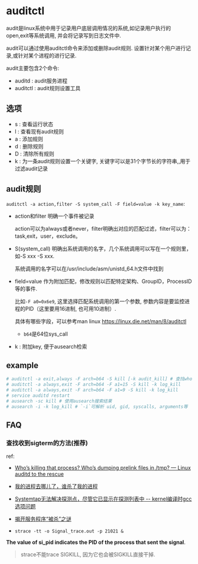 # auditctl

audit是linux系统中用于记录用户底层调用情况的系统,如记录用户执行的open,exit等系统调用, 并会将记录写到日志文件中.

audit可以通过使用auditctl命令来添加或删除audit规则. 设置针对某个用户进行记录,或针对某个进程的进行记录.

audit主要包含2个命令:
- auditd : audit服务进程
- auditctl : audit规则设置工具


## 选项
- s : 查看运行状态
- l : 查看现有audit规则
- a : 添加规则
- d : 删除规则
- D : 清除所有规则
- k <key> : 为一条audit规则设置一个关键字, 关键字可以是31个字节长的字符串,,用于过滤audit记录

## audit规则
`auditctl -a action,filter -S system_call -F field=value -k key_name`:
- action和filter 明确一个事件被记录

	action可以为always或者never，filter明确出对应的匹配过滤，filter可以为：task,exit，user，exclude。

- S(system_call) 明确出系统调用的名字，几个系统调用可以写在一个规则里，如-S xxx -S xxx.

	系统调用的名字可以在/usr/include/asm/unistd_64.h文件中找到

- field=value 作为附加匹配，修改规则以匹配特定架构、GroupID，ProcessID等的事件.

	比如`-F a0=0x6e9`, 这里选择匹配系统调用的第一个参数, 参数内容是要监控进程的PID（这里要用16进制, 也可用10进制）.

	具体有哪些字段，可以参考man linux  https://linux.die.net/man/8/auditctl

	- `b64`是64位sys_call
- k : 附加key, 便于ausearch检索

## example
```bash
# auditctl -a exit,always -F arch=b64 -S kill [-k audit_kill] # 查找who send sigkill. audit.log里可能没有相关进程的killed信息
# auditctl -a always,exit -F arch=b64 -F a1=15 -S kill -k log_kill
# auditctl -a always,exit -F arch=b64 -F a1=9 -S kill -k log_kill
# service auditd restart
# ausearch -sc kill # 使用ausearch搜索结果
# ausearch -i -k log_kill # `-i`可解析 uid, gid, syscalls, arguments等
```

## FAQ
### 查找收到sigterm的方法(**推荐**)
ref:
- [Who’s killing that process? Who’s dumping prelink files in /tmp? — Linux auditd to the rescue](https://jotdownux.wordpress.com/2016/01/23/whos-killing-that-process-whos-dumping-prelink-files-in-tmp-linux-auditd-to-the-rescue/)
- [我的进程去哪儿了，谁杀了我的进程](https://www.cnblogs.com/xybaby/p/8098229.html)
- [Systemtap无法解决探测点，尽管它已显示在探测列表中 -- kernel编译时gcc选项问题](https://mlog.club/article/3989747)
- [揭开服务程序“被杀”之谜](https://cloud.tencent.com/developer/article/1639080)

- `strace -tt -o Signal_trace.out -p 21021 &`

**The value of si_pid indicates the PID of the process that sent the signal**.

> strace不能trace SIGKILL, 因为它也会被SIGKILL直接干掉.